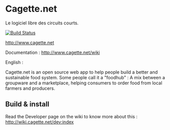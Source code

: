 # Cagette.net
Le logiciel libre des circuits courts.

[![Build Status](https://travis-ci.org/bablukid/cagette.svg?branch=master)](https://travis-ci.org/bablukid/cagette)

http://www.cagette.net

Documentation : http://www.cagette.net/wiki

English : 

Cagette.net is an open source web app to help people build a better and sustainable food system.
Some people call it a "foodhub" : A mix between a groupware and a marketplace, helping consumers to order food from local farmers and producers.

## Build & install 

Read the Developer page on the wiki to know more about this : http://wiki.cagette.net/dev:index
